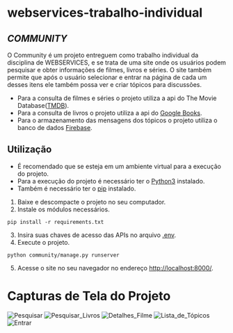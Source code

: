 # webservices-trabalho-individual
## _COMMUNITY_

O Community é um projeto entreguem como trabalho individual da disciplina de WEBSERVICES, e se trata de uma site onde os usuários podem pesquisar e obter informações de filmes, livros e séries. O site também permite que após o usuário selecionar e entrar na página de cada um desses itens ele também possa ver e criar tópicos para discussões.

* Para a consulta de filmes e séries o projeto utiliza a api do The Movie Database([TMDB](https://www.themoviedb.org/)).
* Para a consulta de livros o projeto utiliza a api do [Google Books](https://developers.google.com/books/docs/overview).
* Para o armazenamento das mensagens dos tópicos o projeto utiliza o banco de dados [Firebase](https://firebase.google.com/).

## Utilização
* É recomendado que se esteja em um ambiente virtual para a execução do projeto.
* Para a execução do projeto é necessário ter o [Python3](https://www.python.org/downloads/) instalado. 
* Também é necessário ter o [pip](https://pip.pypa.io/en/stable/) instalado.

1. Baixe e descompacte o projeto no seu computador.
2. Instale os módulos necessários.
```
pip install -r requirements.txt
```
3. Insira suas chaves de acesso das APIs no arquivo [.env](community/community/.env).
4. Execute o projeto.
```
python community/manage.py runserver
```
5. Acesse o site no seu navegador no endereço [http://localhost:8000/](http://localhost:8000/).

# Capturas de Tela do Projeto
![Pesquisar](community/community/screenshots/search.png)
![Pesquisar_Livros](community/community/screenshots/search_books.png)
![Detalhes_Filme](community/community/screenshots/details_movie.png)
![Lista_de_Tópicos](community/community/screenshots/topics_list.png)
![Entrar](community/community/screenshots/login.png)